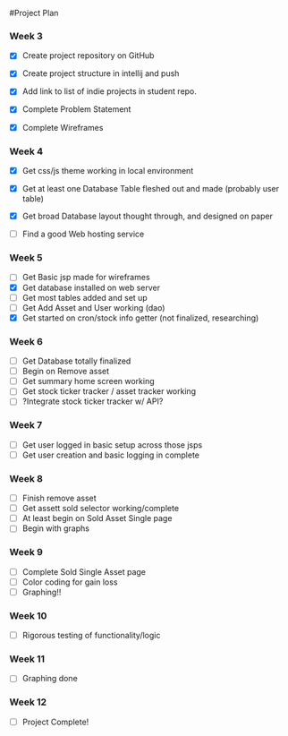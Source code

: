 #Project Plan

### Week 3
- [x] Create project repository on GitHub
- [x] Create project structure in intellij and push
- [x] Add link to list of indie projects in student repo.
- [x] Complete Problem Statement
- [x] Complete Wireframes


### Week 4
- [x] Get css/js theme working in local environment
- [x] Get at least one Database Table fleshed out and made (probably user table) 
- [x] Get broad Database layout thought through, and designed on paper
- [ ] Find a good Web hosting service



### Week 5
- [ ] Get Basic jsp made for wireframes
- [x] Get database installed on web server
- [ ] Get most tables added and set up
- [ ] Get Add Asset and User working (dao)
- [x] Get started on cron/stock info getter (not finalized, researching)

### Week 6
- [ ] Get Database totally finalized
- [ ] Begin on Remove asset
- [ ] Get summary home screen working
- [ ] Get stock ticker tracker / asset tracker working
- [ ] ?Integrate stock ticker tracker w/ API?

### Week 7
- [ ] Get user logged in basic setup across those jsps
- [ ] Get user creation and basic logging in complete

### Week 8
- [ ] Finish remove asset
- [ ] Get assett sold selector working/complete
- [ ] At least begin on Sold Asset Single page
- [ ] Begin with graphs

### Week 9
- [ ] Complete Sold Single Asset page
- [ ] Color coding for gain loss
- [ ] Graphing!!

### Week 10
- [ ] Rigorous testing of functionality/logic

### Week 11
- [ ] Graphing done

### Week 12
- [ ]  Project Complete!